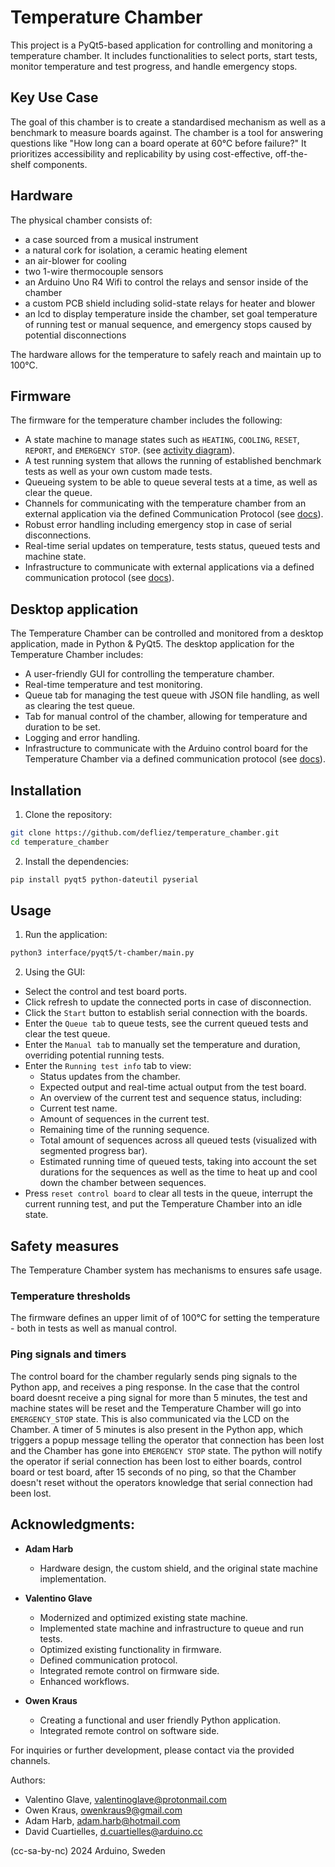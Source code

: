 # Temperature Chamber
This project is a PyQt5-based application for controlling and monitoring a temperature chamber. It includes functionalities to select ports, start tests, monitor temperature and test progress, and handle emergency stops.


## Key Use Case
The goal of this chamber is to create a standardised mechanism as well as a benchmark
to measure boards against. The chamber is a tool for answering questions like "How long can a board
operate at 60°C before failure?" It prioritizes accessibility and replicability by using cost-effective,
off-the-shelf components.

## Hardware
The physical chamber consists of:
- a case sourced from a musical instrument
- a natural cork for isolation, a ceramic heating element
- an air-blower for cooling 
- two 1-wire thermocouple sensors
- an Arduino Uno R4 Wifi to control the relays and sensor inside of the chamber
- a custom PCB shield including solid-state relays for heater and blower
- an lcd to display temperature inside the chamber, set goal temperature of running test or manual sequence, and emergency stops caused by potential disconnections

The hardware allows for the temperature to safely reach and maintain up to 100°C.

## Firmware
The firmware for the temperature chamber includes the following:
- A state machine to manage states such as ```HEATING```, ```COOLING```, ```RESET```, ```REPORT```, and ```EMERGENCY STOP```. (see [activity diagram](https://github.com/defliez/temperature_chamber/blob/main/docs/state-machine-activity-diagram.pdf)).
- A test running system that allows the running of established benchmark tests as well as your own custom made tests.
- Queueing system to be able to queue several tests at a time, as well as clear the queue.
- Channels for communicating with the temperature chamber from an external application via the defined Communication Protocol (see [docs](https://github.com/defliez/temperature_chamber/blob/main/docs/docs.md)).
- Robust error handling including emergency stop in case of serial disconnections.
- Real-time serial updates on temperature, tests status, queued tests and machine state.
- Infrastructure to communicate with external applications via a defined communication protocol (see [docs](https://github.com/defliez/temperature_chamber/blob/main/docs/docs.md)).

## Desktop application
The Temperature Chamber can be controlled and monitored from a desktop application, made in Python & PyQt5.
The desktop application for the Temperature Chamber includes:
- A user-friendly GUI for controlling the temperature chamber.
- Real-time temperature and test monitoring.
- Queue tab for managing the test queue with JSON file handling, as well as clearing the test queue.
- Tab for manual control of the chamber, allowing for temperature and duration to be set.
- Logging and error handling.
- Infrastructure to communicate with the Arduino control board for the Temperature Chamber via a defined communication protocol (see [docs](https://github.com/defliez/temperature_chamber/blob/main/docs/docs.md)).





## Installation
1. Clone the repository:
```sh
git clone https://github.com/defliez/temperature_chamber.git
cd temperature_chamber
```

2. Install the dependencies:
```sh
pip install pyqt5 python-dateutil pyserial
```

## Usage
1. Run the application:
```sh
python3 interface/pyqt5/t-chamber/main.py
```

2. Using the GUI:
- Select the control and test board ports.
- Click refresh to update the connected ports in case of disconnection.
- Click the `Start` button to establish serial connection with the boards.
- Enter the `Queue tab` to queue tests, see the current queued tests and clear the test queue.
- Enter the `Manual tab` to manually set the temperature and duration, overriding potential running tests.
- Enter the `Running test info` tab to view:
    - Status updates from the chamber.
    - Expected output and real-time actual output from the test board.
    - An overview of the current test and sequence status, including:
    - Current test name.
    - Amount of sequences in the current test.
    - Remaining time of the running sequence.
    - Total amount of sequences across all queued tests (visualized with segmented progress bar).
    - Estimated running time of queued tests, taking into account the set durations for the sequences as well as the time to heat up and cool down the chamber between sequences.
- Press `reset control board` to clear all tests in the queue, interrupt the current running test, and put the Temperature Chamber into an idle state.

## Safety measures
The Temperature Chamber system has mechanisms to ensures safe usage.

### Temperature thresholds
The firmware defines an upper limit of of 100°C for setting the temperature - both in tests as well as manual control. 

### Ping signals and timers
The control board for the chamber regularly sends ping signals to the Python app, and receives a ping response. In the case that the control board doesnt receive a ping signal for more than 5 minutes, the test and machine states will be reset and the Temperature Chamber will go into `EMERGENCY_STOP` state. This is also communicated via the LCD on the Chamber. A timer of 5 minutes is also present in the Python app, which triggers a popup message telling the operator that connection has been lost and the Chamber has gone into `EMERGENCY STOP` state. The python will notify the operator if serial connection has been lost to either boards, control board or test board, after 15 seconds of no ping, so that the Chamber doesn't reset without the operators knowledge that serial connection had been lost.


## Acknowledgments:
- **Adam Harb**
    - Hardware design, the custom shield, and the original state machine implementation.
- **Valentino Glave**
    - Modernized and optimized existing state machine.
    - Implemented state machine and infrastructure to queue and run tests.
    - Optimized existing functionality in firmware.
    - Defined communication protocol.
    - Integrated remote control on firmware side.
    - Enhanced workflows.


- **Owen Kraus**
    - Creating a functional and user friendly Python application.
    - Integrated remote control on software side.

For inquiries or further development, please contact via the provided channels.

Authors:
* Valentino Glave, <valentinoglave@protonmail.com>
* Owen Kraus, <owenkraus9@gmail.com>
 * Adam Harb, <adam.harb@hotmail.com>
 * David Cuartielles, <d.cuartielles@arduino.cc>

 (cc-sa-by-nc) 2024 Arduino, Sweden


